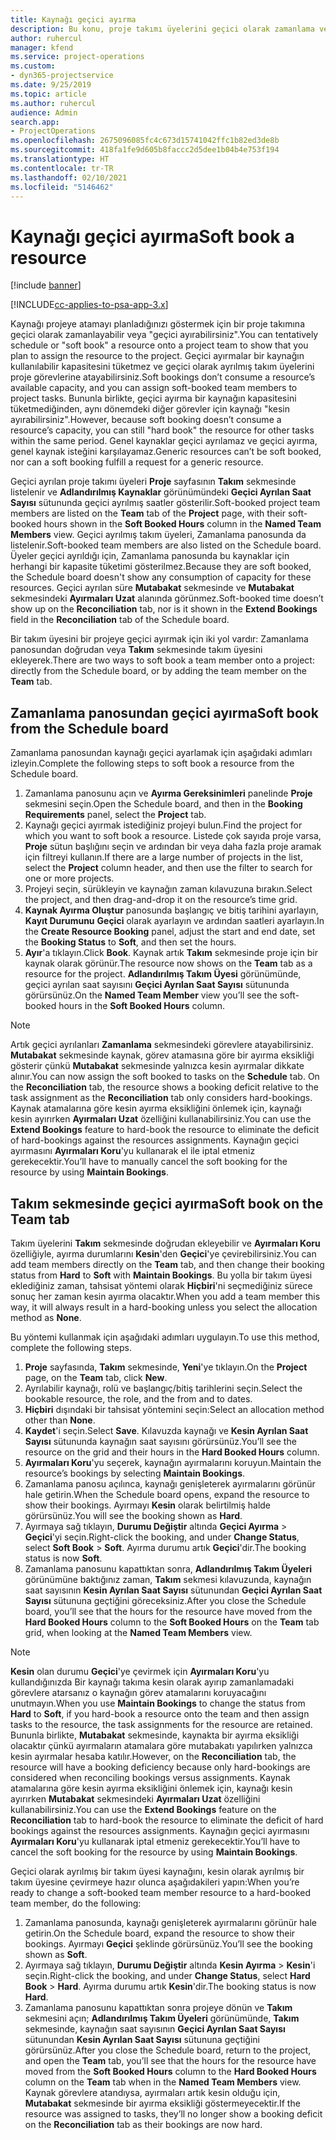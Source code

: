 ```yaml
---
title: Kaynağı geçici ayırma
description: Bu konu, proje takımı üyelerini geçici olarak zamanlama veya geçici ayırmayla ilgili bilgi sağlar.
author: ruhercul
manager: kfend
ms.service: project-operations
ms.custom:
- dyn365-projectservice
ms.date: 9/25/2019
ms.topic: article
ms.author: ruhercul
audience: Admin
search.app:
- ProjectOperations
ms.openlocfilehash: 2675096085fc4c673d15741042ffc1b82ed3de8b
ms.sourcegitcommit: 418fa1fe9d605b8faccc2d5dee1b04b4e753f194
ms.translationtype: HT
ms.contentlocale: tr-TR
ms.lasthandoff: 02/10/2021
ms.locfileid: "5146462"
---
```

# <a name="soft-book-a-resource"></a><span data-ttu-id="7cf32-103">Kaynağı geçici ayırma</span><span class="sxs-lookup"><span data-stu-id="7cf32-103">Soft book a resource</span></span>

[!include [banner](../includes/psa-now-project-operations.md)]

[!INCLUDE[cc-applies-to-psa-app-3.x](../includes/cc-applies-to-psa-app-3x.md)]

<span data-ttu-id="7cf32-104">Kaynağı projeye atamayı planladığınızı göstermek için bir proje takımına geçici olarak zamanlayabilir veya "geçici ayırabilirsiniz".</span><span class="sxs-lookup"><span data-stu-id="7cf32-104">You can tentatively schedule or "soft book" a resource onto a project team to show that you plan to assign the resource to the project.</span></span> <span data-ttu-id="7cf32-105">Geçici ayırmalar bir kaynağın kullanılabilir kapasitesini tüketmez ve geçici olarak ayrılmış takım üyelerini proje görevlerine atayabilirsiniz.</span><span class="sxs-lookup"><span data-stu-id="7cf32-105">Soft bookings don’t consume a resource’s available capacity, and you can assign soft-booked team members to project tasks.</span></span> <span data-ttu-id="7cf32-106">Bununla birlikte, geçici ayırma bir kaynağın kapasitesini tüketmediğinden, aynı dönemdeki diğer görevler için kaynağı "kesin ayırabilirsiniz".</span><span class="sxs-lookup"><span data-stu-id="7cf32-106">However, because soft booking doesn’t consume a resource’s capacity, you can still "hard book" the resource for other tasks within the same period.</span></span> <span data-ttu-id="7cf32-107">Genel kaynaklar geçici ayrılamaz ve geçici ayırma, genel kaynak isteğini karşılayamaz.</span><span class="sxs-lookup"><span data-stu-id="7cf32-107">Generic resources can’t be soft booked, nor can a soft booking fulfill a request for a generic resource.</span></span>

<span data-ttu-id="7cf32-108">Geçici ayrılan proje takımı üyeleri **Proje** sayfasının **Takım** sekmesinde listelenir ve **Adlandırılmış Kaynaklar** görünümündeki **Geçici Ayrılan Saat Sayısı** sütununda geçici ayrılmış saatler gösterilir.</span><span class="sxs-lookup"><span data-stu-id="7cf32-108">Soft-booked project team members are listed on the **Team** tab of the **Project** page, with their soft-booked hours shown in the **Soft Booked Hours** column in the **Named Team Members** view.</span></span> <span data-ttu-id="7cf32-109">Geçici ayrılmış takım üyeleri, Zamanlama panosunda da listelenir.</span><span class="sxs-lookup"><span data-stu-id="7cf32-109">Soft-booked team members are also listed on the Schedule board.</span></span> <span data-ttu-id="7cf32-110">Üyeler geçici ayrıldığı için, Zamanlama panosunda bu kaynaklar için herhangi bir kapasite tüketimi gösterilmez.</span><span class="sxs-lookup"><span data-stu-id="7cf32-110">Because they are soft booked, the Schedule board doesn't show any consumption of capacity for these resources.</span></span> <span data-ttu-id="7cf32-111">Geçici ayrılan süre **Mutabakat** sekmesinde ve **Mutabakat** sekmesindeki **Ayırmaları Uzat** alanında görünmez.</span><span class="sxs-lookup"><span data-stu-id="7cf32-111">Soft-booked time doesn’t show up on the **Reconciliation** tab, nor is it shown in the **Extend Bookings** field in the **Reconciliation** tab of the Schedule board.</span></span> 

<span data-ttu-id="7cf32-112">Bir takım üyesini bir projeye geçici ayırmak için iki yol vardır: Zamanlama panosundan doğrudan veya **Takım** sekmesinde takım üyesini ekleyerek.</span><span class="sxs-lookup"><span data-stu-id="7cf32-112">There are two ways to soft book a team member onto a project: directly from the Schedule board, or by adding the team member on the **Team** tab.</span></span> 

## <a name="soft-book-from-the-schedule-board"></a><span data-ttu-id="7cf32-113">Zamanlama panosundan geçici ayırma</span><span class="sxs-lookup"><span data-stu-id="7cf32-113">Soft book from the Schedule board</span></span>
<span data-ttu-id="7cf32-114">Zamanlama panosundan kaynağı geçici ayarlamak için aşağıdaki adımları izleyin.</span><span class="sxs-lookup"><span data-stu-id="7cf32-114">Complete the following steps to soft book a resource from the Schedule board.</span></span> 

1. <span data-ttu-id="7cf32-115">Zamanlama panosunu açın ve **Ayırma Gereksinimleri** panelinde **Proje** sekmesini seçin.</span><span class="sxs-lookup"><span data-stu-id="7cf32-115">Open the Schedule board, and then in the **Booking Requirements** panel, select the **Project** tab.</span></span>
2. <span data-ttu-id="7cf32-116">Kaynağı geçici ayırmak istediğiniz projeyi bulun.</span><span class="sxs-lookup"><span data-stu-id="7cf32-116">Find the project for which you want to soft book a resource.</span></span> <span data-ttu-id="7cf32-117">Listede çok sayıda proje varsa, **Proje** sütun başlığını seçin ve ardından bir veya daha fazla proje aramak için filtreyi kullanın.</span><span class="sxs-lookup"><span data-stu-id="7cf32-117">If there are a large number of projects in the list, select the **Project** column header, and then use the filter to search for one or more projects.</span></span>
3. <span data-ttu-id="7cf32-118">Projeyi seçin, sürükleyin ve kaynağın zaman kılavuzuna bırakın.</span><span class="sxs-lookup"><span data-stu-id="7cf32-118">Select the project, and then drag-and-drop it on the resource’s time grid.</span></span>
5. <span data-ttu-id="7cf32-119">**Kaynak Ayırma Oluştur** panosunda başlangıç ve bitiş tarihini ayarlayın, **Kayıt Durumunu** **Geçici** olarak ayarlayın ve ardından saatleri ayarlayın.</span><span class="sxs-lookup"><span data-stu-id="7cf32-119">In the **Create Resource Booking** panel, adjust the start and end date, set the **Booking Status** to **Soft**, and then set the hours.</span></span> 
6. <span data-ttu-id="7cf32-120">**Ayır**'a tıklayın.</span><span class="sxs-lookup"><span data-stu-id="7cf32-120">Click **Book**.</span></span> <span data-ttu-id="7cf32-121">Kaynak artık **Takım** sekmesinde proje için bir kaynak olarak görünür.</span><span class="sxs-lookup"><span data-stu-id="7cf32-121">The resource now shows on the **Team** tab as a resource for the project.</span></span> <span data-ttu-id="7cf32-122">**Adlandırılmış Takım Üyesi** görünümünde, geçici ayrılan saat sayısını **Geçici Ayrılan Saat Sayısı** sütununda görürsünüz.</span><span class="sxs-lookup"><span data-stu-id="7cf32-122">On the **Named Team Member** view you’ll see the soft-booked hours in the **Soft Booked Hours** column.</span></span>

> [!NOTE]
> <span data-ttu-id="7cf32-123">Artık geçici ayrılanları **Zamanlama** sekmesindeki görevlere atayabilirsiniz. **Mutabakat** sekmesinde kaynak, görev atamasına göre bir ayırma eksikliği gösterir çünkü **Mutabakat** sekmesinde yalnızca kesin ayırmalar dikkate alınır.</span><span class="sxs-lookup"><span data-stu-id="7cf32-123">You can now assign the soft booked to tasks on the **Schedule** tab. On the **Reconciliation** tab, the resource shows a booking deficit relative to the task assignment as the **Reconciliation** tab only considers hard-bookings.</span></span> <span data-ttu-id="7cf32-124">Kaynak atamalarına göre kesin ayırma eksikliğini önlemek için, kaynağı kesin ayırırken **Ayırmaları Uzat** özelliğini kullanabilirsiniz.</span><span class="sxs-lookup"><span data-stu-id="7cf32-124">You can use the **Extend Bookings** feature to hard-book the resource to eliminate the deficit of hard-bookings against the resources assignments.</span></span> <span data-ttu-id="7cf32-125">Kaynağın geçici ayırmasını **Ayırmaları Koru**'yu kullanarak el ile iptal etmeniz gerekecektir.</span><span class="sxs-lookup"><span data-stu-id="7cf32-125">You’ll have to manually cancel the soft booking for the resource by using **Maintain Bookings**.</span></span>

## <a name="soft-book-on-the-team-tab"></a><span data-ttu-id="7cf32-126">Takım sekmesinde geçici ayırma</span><span class="sxs-lookup"><span data-stu-id="7cf32-126">Soft book on the Team tab</span></span>

<span data-ttu-id="7cf32-127">Takım üyelerini **Takım** sekmesinde doğrudan ekleyebilir ve **Ayırmaları Koru** özelliğiyle, ayırma durumlarını **Kesin**'den **Geçici**'ye çevirebilirsiniz.</span><span class="sxs-lookup"><span data-stu-id="7cf32-127">You can add team members directly on the **Team** tab, and then change their booking status from **Hard** to **Soft** with **Maintain Bookings**.</span></span> <span data-ttu-id="7cf32-128">Bu yolla bir takım üyesi eklediğiniz zaman, tahsisat yöntemi olarak **Hiçbiri**'ni seçmediğiniz sürece sonuç her zaman kesin ayırma olacaktır.</span><span class="sxs-lookup"><span data-stu-id="7cf32-128">When you add a team member this way, it will always result in a hard-booking unless you select the allocation method as **None**.</span></span>

<span data-ttu-id="7cf32-129">Bu yöntemi kullanmak için aşağıdaki adımları uygulayın.</span><span class="sxs-lookup"><span data-stu-id="7cf32-129">To use this method, complete the following steps.</span></span>

1. <span data-ttu-id="7cf32-130">**Proje** sayfasında, **Takım** sekmesinde, **Yeni**'ye tıklayın.</span><span class="sxs-lookup"><span data-stu-id="7cf32-130">On the **Project** page, on the **Team** tab, click **New**.</span></span>
2. <span data-ttu-id="7cf32-131">Ayrılabilir kaynağı, rolü ve başlangıç/bitiş tarihlerini seçin.</span><span class="sxs-lookup"><span data-stu-id="7cf32-131">Select the bookable resource, the role, and the from and to dates.</span></span>
3. <span data-ttu-id="7cf32-132">**Hiçbiri** dışındaki bir tahsisat yöntemini seçin:</span><span class="sxs-lookup"><span data-stu-id="7cf32-132">Select an allocation method other than **None**.</span></span>
4. <span data-ttu-id="7cf32-133">**Kaydet**'i seçin.</span><span class="sxs-lookup"><span data-stu-id="7cf32-133">Select **Save**.</span></span> <span data-ttu-id="7cf32-134">Kılavuzda kaynağı ve **Kesin Ayrılan Saat Sayısı** sütununda kaynağın saat sayısını görürsünüz.</span><span class="sxs-lookup"><span data-stu-id="7cf32-134">You’ll see the resource on the grid and their hours in the **Hard Booked Hours** column.</span></span>
5. <span data-ttu-id="7cf32-135">**Ayırmaları Koru**'yu seçerek, kaynağın ayırmalarını koruyun.</span><span class="sxs-lookup"><span data-stu-id="7cf32-135">Maintain the resource’s bookings by selecting **Maintain Bookings**.</span></span>
6. <span data-ttu-id="7cf32-136">Zamanlama panosu açılınca, kaynağı genişleterek ayırmalarını görünür hale getirin.</span><span class="sxs-lookup"><span data-stu-id="7cf32-136">When the Schedule board opens, expand the resource to show their bookings.</span></span> <span data-ttu-id="7cf32-137">Ayırmayı **Kesin** olarak belirtilmiş halde görürsünüz.</span><span class="sxs-lookup"><span data-stu-id="7cf32-137">You will see the booking shown as **Hard**.</span></span>
7. <span data-ttu-id="7cf32-138">Ayırmaya sağ tıklayın, **Durumu Değiştir** altında **Geçici Ayırma** \> **Geçici**'yi seçin.</span><span class="sxs-lookup"><span data-stu-id="7cf32-138">Right-click the booking, and under **Change Status**, select **Soft Book** \> **Soft**.</span></span> <span data-ttu-id="7cf32-139">Ayırma durumu artık **Geçici**'dir.</span><span class="sxs-lookup"><span data-stu-id="7cf32-139">The booking status is now **Soft**.</span></span>
8. <span data-ttu-id="7cf32-140">Zamanlama panosunu kapattıktan sonra, **Adlandırılmış Takım Üyeleri** görünümüne baktığınız zaman, **Takım** sekmesi kılavuzunda, kaynağın saat sayısının **Kesin Ayrılan Saat Sayısı** sütunundan **Geçici Ayrılan Saat Sayısı** sütununa geçtiğini göreceksiniz.</span><span class="sxs-lookup"><span data-stu-id="7cf32-140">After you close the Schedule board, you’ll see that the hours for the resource have moved from the **Hard Booked Hours** column to the **Soft Booked Hours** on the **Team** tab grid, when looking at the **Named Team Members** view.</span></span>

> [!NOTE]
> <span data-ttu-id="7cf32-141">**Kesin** olan durumu **Geçici**'ye çevirmek için **Ayırmaları Koru**'yu kullandığınızda Bir kaynağı takıma kesin olarak ayırıp zamanlamadaki görevlere atarsanız o kaynağın görev atamalarını koruyacağını unutmayın.</span><span class="sxs-lookup"><span data-stu-id="7cf32-141">When you use **Maintain Bookings** to change the status from **Hard** to **Soft**, if you hard-book a resource onto the team and then assign tasks to the resource, the task assignments for the resource are retained.</span></span> <span data-ttu-id="7cf32-142">Bununla birlikte, **Mutabakat** sekmesinde, kaynakta bir ayırma eksikliği olacaktır çünkü ayırmaların atamalara göre mutabakatı yapılırken yalnızca kesin ayırmalar hesaba katılır.</span><span class="sxs-lookup"><span data-stu-id="7cf32-142">However, on the **Reconciliation** tab, the resource will have a booking deficiency because only hard-bookings are considered when reconciling bookings versus assignments.</span></span> <span data-ttu-id="7cf32-143">Kaynak atamalarına göre kesin ayırma eksikliğini önlemek için, kaynağı kesin ayırırken **Mutabakat** sekmesindeki **Ayırmaları Uzat** özelliğini kullanabilirsiniz.</span><span class="sxs-lookup"><span data-stu-id="7cf32-143">You can use the **Extend Bookings** feature on the **Reconciliation** tab to hard-book the resource to eliminate the deficit of hard bookings against the resources assignments.</span></span> <span data-ttu-id="7cf32-144">Kaynağın geçici ayırmasını **Ayırmaları Koru**'yu kullanarak iptal etmeniz gerekecektir.</span><span class="sxs-lookup"><span data-stu-id="7cf32-144">You’ll have to cancel the soft booking for the resource by using **Maintain Bookings**.</span></span>

<span data-ttu-id="7cf32-145">Geçici olarak ayrılmış bir takım üyesi kaynağını, kesin olarak ayrılmış bir takım üyesine çevirmeye hazır olunca aşağıdakileri yapın:</span><span class="sxs-lookup"><span data-stu-id="7cf32-145">When you’re ready to change a soft-booked team member resource to a hard-booked team member, do the following:</span></span>

1. <span data-ttu-id="7cf32-146">Zamanlama panosunda, kaynağı genişleterek ayırmalarını görünür hale getirin.</span><span class="sxs-lookup"><span data-stu-id="7cf32-146">On the Schedule board, expand the resource to show their bookings.</span></span> <span data-ttu-id="7cf32-147">Ayırmayı **Geçici** şeklinde görürsünüz.</span><span class="sxs-lookup"><span data-stu-id="7cf32-147">You’ll see the booking shown as **Soft**.</span></span>
2. <span data-ttu-id="7cf32-148">Ayırmaya sağ tıklayın, **Durumu Değiştir** altında **Kesin Ayırma** \> **Kesin**'i seçin.</span><span class="sxs-lookup"><span data-stu-id="7cf32-148">Right-click the booking, and under **Change Status**, select **Hard Book** \> **Hard**.</span></span> <span data-ttu-id="7cf32-149">Ayırma durumu artık **Kesin**'dir.</span><span class="sxs-lookup"><span data-stu-id="7cf32-149">The booking status is now **Hard**.</span></span>
3. <span data-ttu-id="7cf32-150">Zamanlama panosunu kapattıktan sonra projeye dönün ve **Takım** sekmesini açın; **Adlandırılmış Takım Üyeleri** görünümünde, **Takım** sekmesinde, kaynağın saat sayısının **Geçici Ayrılan Saat Sayısı** sütunundan **Kesin Ayrılan Saat Sayısı** sütununa geçtiğini görürsünüz.</span><span class="sxs-lookup"><span data-stu-id="7cf32-150">After you close the Schedule board, return to the project, and open the **Team** tab, you’ll see that the hours for the resource have moved from the **Soft Booked Hours** column to the **Hard Booked Hours** column on the **Team** tab when in the **Named Team Members** view.</span></span> <span data-ttu-id="7cf32-151">Kaynak görevlere atandıysa, ayırmaları artık kesin olduğu için, **Mutabakat** sekmesinde bir ayırma eksikliği göstermeyecektir.</span><span class="sxs-lookup"><span data-stu-id="7cf32-151">If the resource was assigned to tasks, they’ll no longer show a booking deficit on the **Reconciliation** tab as their bookings are now hard.</span></span>

